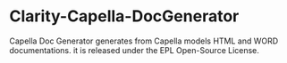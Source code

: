 # Clarity-Capella-DocGenerator

Capella Doc Generator generates from Capella models HTML and WORD documentations. 
it is released under the EPL Open-Source License.

